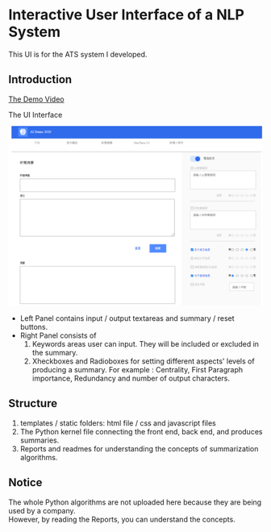 # Interactive User Interface of a NLP System
This UI is for the ATS system I developed.

## Introduction
[The Demo Video](https://www.youtube.com/watch?v=I4NF0fCviHI)  

The UI Interface

![UI Screen Shot](/static/img/ScreenShot.png)


* Left Panel contains input / output textareas and summary / reset buttons.
* Right Panel consists of 
  1. Keywords areas user can input. They will be included or excluded in the summary.
  2. Xheckboxes and Radioboxes for setting different aspects' levels of producing a summary.
    For example : Centrality, First Paragraph importance, Redundancy and number of output characters.

## Structure
1. templates / static folders: html file / css and javascript files
2. The Python kernel file connecting the front end, back end, and produces summaries.
3. Reports and readmes for understanding the concepts of summarization algorithms.

## Notice
The whole Python algorithms are not uploaded here because they are being used by a company.  
However, by reading the Reports, you can understand the concepts.
